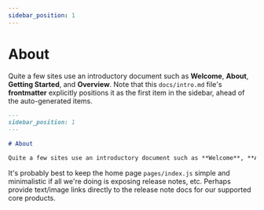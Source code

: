 ```yaml
---
sidebar_position: 1
---
```


# About

Quite a few sites use an introductory document such as **Welcome**, **About**, **Getting Started**, and **Overview**. Note that this `docs/intro.md` file's **frontmatter** explicitly positions it as the first item in the sidebar, ahead of the auto-generated items.

```md title="docs/intro.md" {1-3}
---
sidebar_position: 1
---

# About

Quite a few sites use an introductory document such as **Welcome**, **About**, **Getting Started**, ...
```

It's probably best to keep the home page `pages/index.js` simple and minimalistic if all we're doing is exposing release notes, etc. Perhaps provide text/image links directly to the release note docs for our supported core products.
